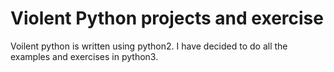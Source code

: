 # Violent Python projects and exercise

Voilent python is written using python2. I have decided to do all the examples and exercises in python3.  